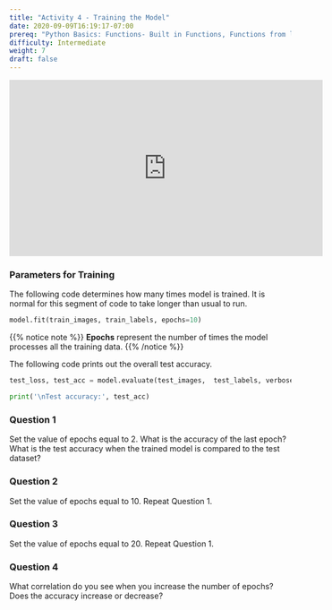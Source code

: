 ```yaml
---
title: "Activity 4 - Training the Model"
date: 2020-09-09T16:19:17-07:00
prereq: "Python Basics: Functions- Built in Functions, Functions from libraries; Data Types- Strings, Numbers, Reading from Console; Data Structures- Lists, Tuples, Sets"
difficulty: Intermediate
weight: 7
draft: false
---
```


<iframe width="560" height="315" src="https://www.youtube.com/embed/o0o9JTm2xIg" frameborder="0" allow="accelerometer; autoplay; encrypted-media; gyroscope; picture-in-picture" allowfullscreen></iframe>

<br>

### Parameters for Training
The following code determines how many times model is trained. It is normal for this segment of code to take longer than usual to run.

```python
model.fit(train_images, train_labels, epochs=10) 
```

{{% notice note %}}
**Epochs** represent the number of times the model processes all the training data. 
{{% /notice %}}

The following code prints out the overall test accuracy.

```python
test_loss, test_acc = model.evaluate(test_images,  test_labels, verbose=2)

print('\nTest accuracy:', test_acc)
```

### Question 1
Set the value of epochs equal to 2. What is the accuracy of the last epoch? What is the test accuracy when the trained model is compared to the test dataset?

### Question 2
Set the value of epochs equal to 10. Repeat Question 1.

### Question 3
Set the value of epochs equal to 20. Repeat Question 1.

### Question 4
What correlation do you see when you increase the number of epochs? Does the accuracy increase or decrease?